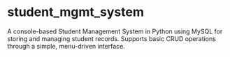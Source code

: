 # student_mgmt_system
A console-based Student Management System in Python using MySQL for storing and managing student records. Supports basic CRUD operations through a simple, menu-driven interface.
